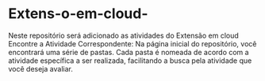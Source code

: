 # Extens-o-em-cloud-
Neste repositório será adicionado as atividades do Extensão em cloud  Encontre a Atividade Correspondente: Na página inicial do repositório, você encontrará uma série de pastas. Cada pasta é nomeada de acordo com a atividade específica a ser realizada, facilitando a busca pela atividade que você deseja avaliar. 
